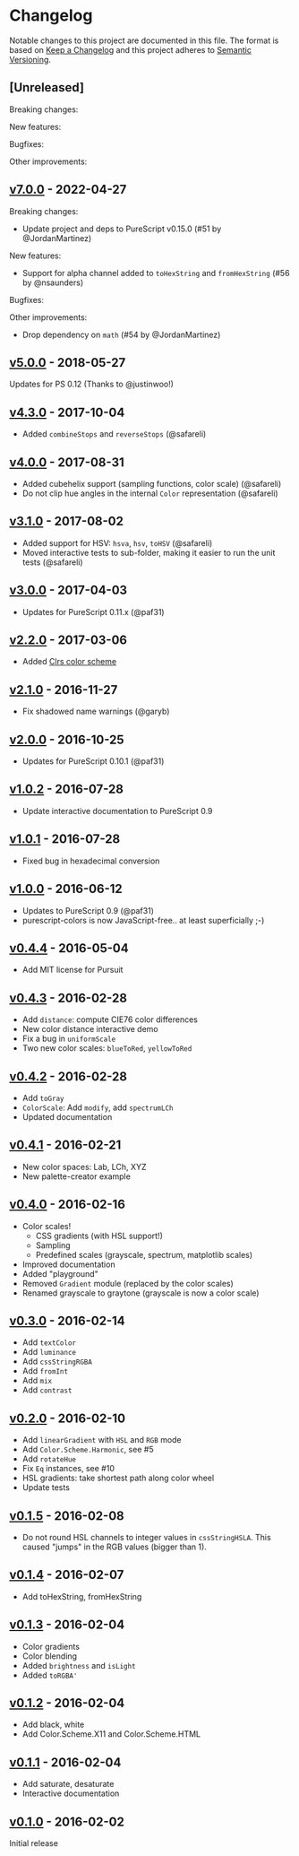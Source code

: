 # Changelog

Notable changes to this project are documented in this file. The format is based on [Keep a Changelog](https://keepachangelog.com/en/1.0.0/) and this project adheres to [Semantic Versioning](https://semver.org/spec/v2.0.0.html).

## [Unreleased]

Breaking changes:

New features:

Bugfixes:

Other improvements:

## [v7.0.0](https://github.com/purescript-contrib/purescript-colors/releases/tag/v7.0.0) - 2022-04-27

Breaking changes:
- Update project and deps to PureScript v0.15.0 (#51 by @JordanMartinez)

New features:
- Support for alpha channel added to `toHexString` and `fromHexString` (#56 by @nsaunders)

Bugfixes:

Other improvements:
- Drop dependency on `math` (#54 by @JordanMartinez)

## [v5.0.0](https://github.com/purescript-contrib/purescript-colors/releases/tag/v5.0.0) - 2018-05-27

Updates for PS 0.12 (Thanks to @justinwoo!)

## [v4.3.0](https://github.com/purescript-contrib/purescript-colors/releases/tag/v4.3.0) - 2017-10-04

* Added `combineStops` and `reverseStops` (@safareli)

## [v4.0.0](https://github.com/purescript-contrib/purescript-colors/releases/tag/v4.0.0) - 2017-08-31

- Added cubehelix support (sampling functions, color scale) (@safareli)
- Do not clip hue angles in the internal `Color` representation (@safareli)

## [v3.1.0](https://github.com/purescript-contrib/purescript-colors/releases/tag/v3.1.0) - 2017-08-02

- Added support for HSV: `hsva`, `hsv`, `toHSV` (@safareli)
- Moved interactive tests to sub-folder, making it easier to run the unit tests (@safareli)

## [v3.0.0](https://github.com/purescript-contrib/purescript-colors/releases/tag/v3.0.0) - 2017-04-03

- Updates for PureScript 0.11.x (@paf31)

## [v2.2.0](https://github.com/purescript-contrib/purescript-colors/releases/tag/v2.2.0) - 2017-03-06

- Added [Clrs color scheme](http://clrs.cc/)

## [v2.1.0](https://github.com/purescript-contrib/purescript-colors/releases/tag/v2.1.0) - 2016-11-27

- Fix shadowed name warnings (@garyb)

## [v2.0.0](https://github.com/purescript-contrib/purescript-colors/releases/tag/v2.0.0) - 2016-10-25

- Updates for PureScript 0.10.1 (@paf31)

## [v1.0.2](https://github.com/purescript-contrib/purescript-colors/releases/tag/v1.0.2) - 2016-07-28

- Update interactive documentation to PureScript 0.9

## [v1.0.1](https://github.com/purescript-contrib/purescript-colors/releases/tag/v1.0.1) - 2016-07-28

- Fixed bug in hexadecimal conversion

## [v1.0.0](https://github.com/purescript-contrib/purescript-colors/releases/tag/v1.0.0) - 2016-06-12

- Updates to PureScript 0.9 (@paf31)
- purescript-colors is now JavaScript-free.. at least superficially ;-)

## [v0.4.4](https://github.com/purescript-contrib/purescript-colors/releases/tag/v0.4.4) - 2016-05-04

- Add MIT license for Pursuit

## [v0.4.3](https://github.com/purescript-contrib/purescript-colors/releases/tag/v0.4.3) - 2016-02-28

- Add `distance`: compute CIE76 color differences
- New color distance interactive demo
- Fix a bug in `uniformScale`
- Two new color scales: `blueToRed`, `yellowToRed`

## [v0.4.2](https://github.com/purescript-contrib/purescript-colors/releases/tag/v0.4.2) - 2016-02-28

- Add `toGray`
- `ColorScale`: Add `modify`, add `spectrumLCh`
- Updated documentation

## [v0.4.1](https://github.com/purescript-contrib/purescript-colors/releases/tag/v0.4.1) - 2016-02-21

- New color spaces: Lab, LCh, XYZ
- New palette-creator example

## [v0.4.0](https://github.com/purescript-contrib/purescript-colors/releases/tag/v0.4.0) - 2016-02-16

- Color scales!
  - CSS gradients (with HSL support!)
  - Sampling
  - Predefined scales (grayscale, spectrum, matplotlib scales)
- Improved documentation
- Added "playground"
- Removed `Gradient` module (replaced by the color scales)
- Renamed grayscale to graytone (grayscale is now a color scale)

## [v0.3.0](https://github.com/purescript-contrib/purescript-colors/releases/tag/v0.3.0) - 2016-02-14

- Add `textColor`
- Add `luminance`
- Add `cssStringRGBA`
- Add `fromInt`
- Add `mix`
- Add `contrast`

## [v0.2.0](https://github.com/purescript-contrib/purescript-colors/releases/tag/v0.2.0) - 2016-02-10

- Add `linearGradient` with `HSL` and `RGB` mode
- Add `Color.Scheme.Harmonic`, see #5 
- Add `rotateHue`
- Fix `Eq` instances, see #10 
- HSL gradients: take shortest path along color wheel
- Update tests

## [v0.1.5](https://github.com/purescript-contrib/purescript-colors/releases/tag/v0.1.5) - 2016-02-08

- Do not round HSL channels to integer values in `cssStringHSLA`. This caused "jumps" in the RGB values (bigger than 1).

## [v0.1.4](https://github.com/purescript-contrib/purescript-colors/releases/tag/v0.1.4) - 2016-02-07

- Add toHexString, fromHexString

## [v0.1.3](https://github.com/purescript-contrib/purescript-colors/releases/tag/v0.1.3) - 2016-02-04

- Color gradients
- Color blending
- Added `brightness` and `isLight`
- Added `toRGBA'`

## [v0.1.2](https://github.com/purescript-contrib/purescript-colors/releases/tag/v0.1.2) - 2016-02-04

- Add black, white
- Add Color.Scheme.X11 and Color.Scheme.HTML

## [v0.1.1](https://github.com/purescript-contrib/purescript-colors/releases/tag/v0.1.1) - 2016-02-04

- Add saturate, desaturate
- Interactive documentation

## [v0.1.0](https://github.com/purescript-contrib/purescript-colors/releases/tag/v0.1.0) - 2016-02-02

Initial release

